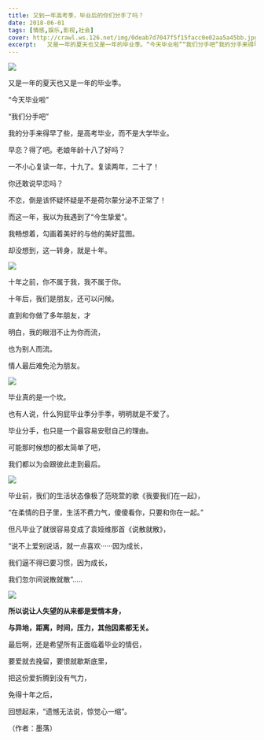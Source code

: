```yaml
---
title: 又到一年高考季，毕业后的你们分手了吗？
date: 2018-06-01
tags: [情感,娱乐,影视,社会]
cover: http://crawl.ws.126.net/img/0deab7d7047f5f15facc0e02aa5a45bb.jpg
excerpt:   又是一年的夏天也又是一年的毕业季。“今天毕业啦”“我们分手吧”我的分手来得早了些，
---
```

![](http://crawl.ws.126.net/img/0deab7d7047f5f15facc0e02aa5a45bb.jpg)  

又是一年的夏天也又是一年的毕业季。

“今天毕业啦”

“我们分手吧”

我的分手来得早了些，是高考毕业，而不是大学毕业。

早恋？得了吧。老娘年龄十八了好吗？

一不小心复读一年，十九了。复读两年，二十了！

你还敢说早恋吗？

不恋，倒是该怀疑怀疑是不是荷尔蒙分泌不正常了！

而这一年，我以为我遇到了“今生挚爱”。

我畅想着，勾画着美好的与他的美好蓝图。

却没想到，这一转身，就是十年。

![](http://crawl.ws.126.net/img/484232df4521b318f2e39662cdf52bb3.jpg)  

十年之前，你不属于我，我不属于你。

十年后，我们是朋友，还可以问候。

直到和你做了多年朋友，才

明白，我的眼泪不止为你而流，

也为别人而流。

情人最后难免沦为朋友。

![](http://crawl.ws.126.net/img/d054b9e5276b53e91f4813b6f902b8bc.jpg)  

毕业真的是一个坎。

也有人说，什么狗屁毕业季分手季，明明就是不爱了。

毕业分手，也只是一个最容易安慰自己的理由。

可能那时候想的都太简单了吧，

我们都以为会跟彼此走到最后。

![](http://crawl.ws.126.net/img/fe59cf03493a02dbae5f125d9253d967.jpg)  

毕业前，我们的生活状态像极了范晓萱的歌《我要我们在一起》，

“在柔情的日子里，生活不费力气，傻傻看你，只要和你在一起。”

但凡毕业了就很容易变成了袁娅维那首《说散就散》，

“说不上爱别说话，就一点喜欢······因为成长，

我们逼不得已要习惯，因为成长，

我们忽尔间说散就散”.....

![](http://crawl.ws.126.net/img/8b45087ce8ae25fd49d0e9606dd4382b.jpg)  

**所以说让人失望的从来都是爱情本身，**

**与异地，距离，时间，压力，其他因素都无关。**

最后啊，还是希望所有正面临着毕业的情侣，

要爱就去挽留，要恨就歇斯底里，

把这份爱折腾到没有气力，

免得十年之后，

回想起来，“遗憾无法说，惊觉心一缩”。

（作者：墨落）

